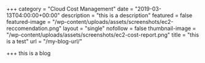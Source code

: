 +++
category = "Cloud Cost Management"
date = "2019-03-13T04:00:00+00:00"
description = "this is a description"
featured = false
featured-image = "/wp-content/uploads/assets/screenshots/ec2-reccomendation.png"
layout = "single"
nofollow = false
thumbnail-image = "/wp-content/uploads/assets/screenshots/ec2-cost-report.png"
title = "this is a test"
url = "/my-blog-url/"

+++
this is a blog